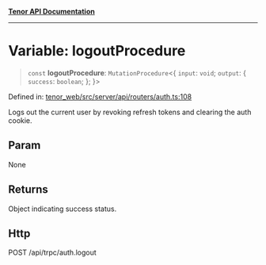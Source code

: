 [**Tenor API Documentation**](../../README.md)

***

# Variable: logoutProcedure

> `const` **logoutProcedure**: `MutationProcedure`\<\{ `input`: `void`; `output`: \{ `success`: `boolean`; \}; \}\>

Defined in: [tenor\_web/src/server/api/routers/auth.ts:108](https://github.com/Apantli/Tenor/blob/b33873959b5093fc3e3d66ac4f230a78a6395bbd/tenor_web/src/server/api/routers/auth.ts#L108)

Logs out the current user by revoking refresh tokens and clearing the auth cookie.

## Param

None

## Returns

Object indicating success status.

## Http

POST /api/trpc/auth.logout

